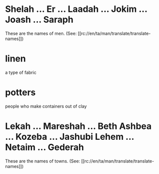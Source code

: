 # Shelah ... Er ... Laadah ... Jokim ... Joash ... Saraph

These are the names of men. (See: [[rc://en/ta/man/translate/translate-names]])

# linen

a type of fabric

# potters

people who make containers out of clay

# Lekah ... Mareshah ... Beth Ashbea ... Kozeba ... Jashubi Lehem ... Netaim ... Gederah

These are the names of towns. (See: [[rc://en/ta/man/translate/translate-names]])